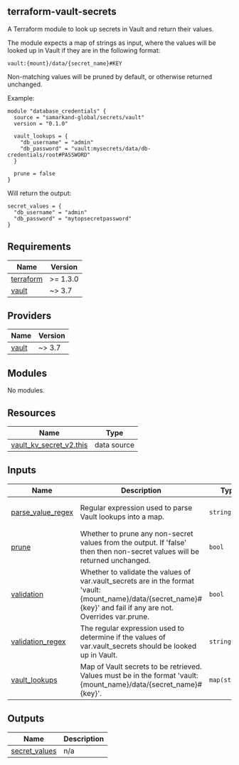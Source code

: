 ## terraform-vault-secrets

A Terraform module to look up secrets in Vault and return their values.

The module expects a map of strings as input, where the values will be looked up in Vault if they are in the following format:

```vault:{mount}/data/{secret_name}#KEY```

Non-matching values will be pruned by default, or otherwise returned unchanged.

Example:

```
module "database_credentials" {
  source = "samarkand-global/secrets/vault"
  version = "0.1.0"

  vault_lookups = {
    "db_username" = "admin"
    "db_password" = "vault:mysecrets/data/db-credentials/root#PASSWORD"
  }

  prune = false
}
```

Will return the output:

```
secret_values = {
  "db_username" = "admin"
  "db_password" = "mytopsecretpassword"
}
```

## Requirements

| Name | Version |
|------|---------|
| <a name="requirement_terraform"></a> [terraform](#requirement\_terraform) | >= 1.3.0 |
| <a name="requirement_vault"></a> [vault](#requirement\_vault) | ~> 3.7 |

## Providers

| Name | Version |
|------|---------|
| <a name="provider_vault"></a> [vault](#provider\_vault) | ~> 3.7 |

## Modules

No modules.

## Resources

| Name | Type |
|------|------|
| [vault_kv_secret_v2.this](https://registry.terraform.io/providers/hashicorp/vault/latest/docs/data-sources/kv_secret_v2) | data source |

## Inputs

| Name | Description | Type | Default | Required |
|------|-------------|------|---------|:--------:|
| <a name="input_parse_value_regex"></a> [parse\_value\_regex](#input\_parse\_value\_regex) | Regular expression used to parse Vault lookups into a map. | `string` | `"^vault:(?P<mount>.*?)/data/(?P<name>.*?)#(?P<key>.*)$"` | no |
| <a name="input_prune"></a> [prune](#input\_prune) | Whether to prune any non-secret values from the output. If 'false' then then non-secret values will be returned unchanged. | `bool` | `true` | no |
| <a name="input_validation"></a> [validation](#input\_validation) | Whether to validate the values of var.vault\_secrets are in the format 'vault:{mount\_name}/data/{secret\_name}#{key}' and fail if any are not. Overrides var.prune. | `bool` | `false` | no |
| <a name="input_validation_regex"></a> [validation\_regex](#input\_validation\_regex) | The regular expression used to determine if the values of var.vault\_secrets should be looked up in Vault. | `string` | `"^vault:.*?/data/.*?#.*$"` | no |
| <a name="input_vault_lookups"></a> [vault\_lookups](#input\_vault\_lookups) | Map of Vault secrets to be retrieved. Values must be in the format 'vault:{mount\_name}/data/{secret\_name}#{key}'. | `map(string)` | n/a | yes |

## Outputs

| Name | Description |
|------|-------------|
| <a name="output_secret_values"></a> [secret\_values](#output\_secret\_values) | n/a |
